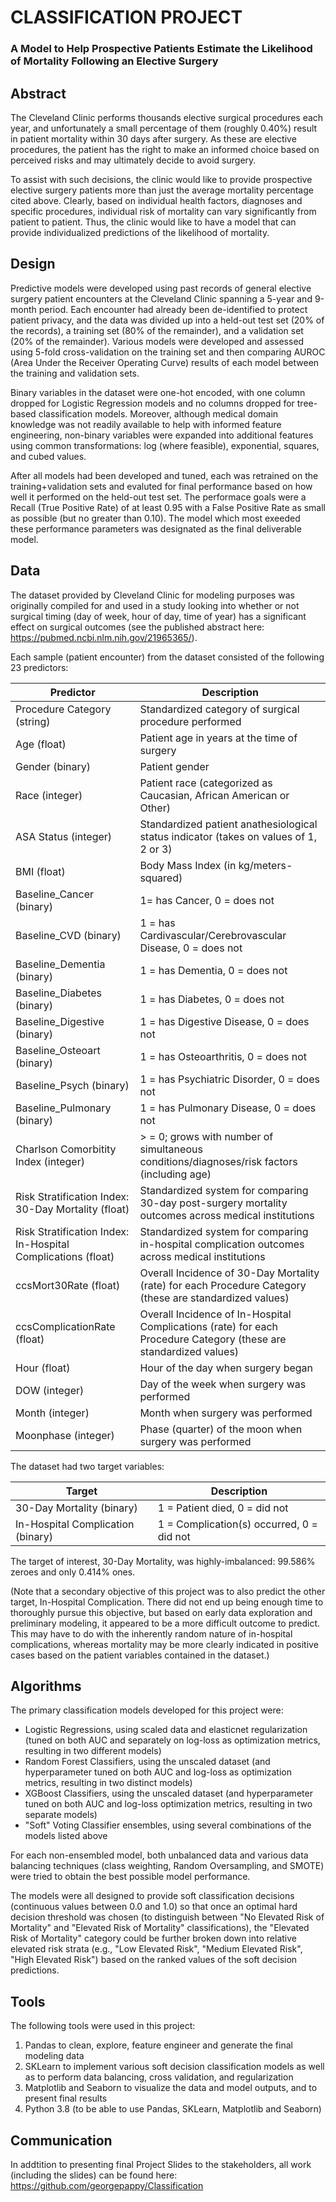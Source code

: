# CLASSIFICATION PROJECT

### A Model to Help Prospective Patients Estimate the Likelihood of Mortality Following an Elective Surgery

## Abstract

The Cleveland Clinic performs thousands elective surgical procedures each year, and unfortunately a small percentage of them (roughly 0.40%) result in patient mortality within 30 days after surgery. As these are elective procedures, the patient has the right to make an informed choice based on perceived risks and may ultimately decide to avoid surgery.

To assist with such decisions, the clinic would like to provide prospective elective surgery patients more than just the average mortality percentage cited above. Clearly, based on individual health factors, diagnoses and specific procedures, individual risk of mortality can vary significantly from patient to patient. Thus, the clinic would like to have a model that can provide individualized predictions of the likelihood of mortality.

## Design

Predictive models were developed using past records of general elective surgery patient encounters at the Cleveland Clinic spanning a 5-year and 9-month period. Each encounter had already been de-identified to protect patient privacy, and the data was divided up into a held-out test set (20% of the records), a training set (80% of the remainder), and a validation set (20% of the remainder). Various models were developed and assessed using 5-fold cross-validation on the training set and then comparing AUROC (Area Under the Receiver Operating Curve) results of each model between the training and validation sets. 

Binary variables in the dataset were one-hot encoded, with one column dropped for Logistic Regression models and no columns dropped for tree-based classification models. Moreover, although medical domain knowledge was not readily available to help with informed feature engineering, non-binary variables were expanded into additional features using common transformations: log (where feasible), exponential, squares, and cubed values.

After all models had been developed and tuned, each was retrained on the training+validation sets and evaluted for final performance based on how well it performed on the held-out test set. The performace goals were a Recall (True Positive Rate) of at least 0.95 with a False Positive Rate as small as possible (but no greater than 0.10). The model which most exeeded these performance parameters was designated as the final deliverable model.

## Data

The dataset provided by Cleveland Clinic for modeling purposes was originally compiled for and used in a study looking into whether or not surgical timing (day of week, hour of day, time of year) has a significant effect on surgical outcomes (see the published abstract here: https://pubmed.ncbi.nlm.nih.gov/21965365/). 

Each sample (patient encounter) from the dataset consisted of the following 23 predictors: 

| Predictor                                                    | Description                                                  |
| ------------------------------------------------------------ | ------------------------------------------------------------ |
| Procedure Category (string)                                  | Standardized category of surgical procedure performed        |
| Age (float)                                                  | Patient age in years at the time of surgery                  |
| Gender (binary)                                              | Patient gender                                               |
| Race (integer)                                               | Patient race (categorized as Caucasian, African American or Other) |
| ASA Status (integer)                                         | Standardized patient anathesiological status indicator (takes on values of 1, 2 or 3) |
| BMI (float)                                                  | Body Mass Index (in kg/meters-squared)                       |
| Baseline_Cancer (binary)                                     | 1= has Cancer, 0 = does not                                  |
| Baseline_CVD (binary)                                        | 1 = has Cardivascular/Cerebrovascular Disease, 0 = does not  |
| Baseline_Dementia (binary)                                   | 1 = has Dementia, 0 = does not                               |
| Baseline_Diabetes (binary)                                   | 1 = has Diabetes, 0 = does not                               |
| Baseline_Digestive (binary)                                  | 1 = has Digestive Disease, 0 = does not                      |
| Baseline_Osteoart (binary)                                   | 1 = has Osteoarthritis, 0 = does not                         |
| Baseline_Psych (binary)                                      | 1 = has Psychiatric Disorder, 0 = does not                   |
| Baseline_Pulmonary (binary)                                  | 1 = has Pulmonary Disease, 0 = does not                      |
| Charlson Comorbitity Index (integer)                         | > = 0; grows with number of simultaneous conditions/diagnoses/risk factors (including age) |
| Risk Stratification Index: 30-Day Mortality (float)          | Standardized system for comparing 30-day post-surgery mortality outcomes across medical institutions |
| Risk Stratification Index: In-Hospital Complications (float) | Standardized system for comparing in-hospital complication outcomes across medical institutions |
| ccsMort30Rate (float)                                        | Overall Incidence of 30-Day Mortality (rate) for each Procedure Category (these are standardized values) |
| ccsComplicationRate (float)                                  | Overall Incidence of In-Hospital Complications (rate) for each Procedure Category (these are standardized values) |
| Hour (float)                                                 | Hour of the day when surgery began                           |
| DOW (integer)                                                | Day of the week when surgery was performed                   |
| Month (integer)                                              | Month when surgery was performed                             |
| Moonphase (integer)                                          | Phase (quarter) of the moon when surgery was performed       |



The dataset had two target variables:

| Target                            | Description                               |
| --------------------------------- | ----------------------------------------- |
| 30-Day Mortality (binary)         | 1 = Patient died, 0 = did not             |
| In-Hospital Complication (binary) | 1 = Complication(s) occurred, 0 = did not |



The target of interest, 30-Day Mortality, was highly-imbalanced: 99.586% zeroes and only 0.414% ones.

(Note that a secondary objective of this project was to also predict the other target, In-Hospital Complication. There did not end up being enough time to thoroughly pursue this objective, but based on early data exploration and preliminary modeling, it appeared to be a more difficult outcome to predict. This may have to do with the inherently random nature of in-hospital complications, whereas mortality may be more clearly indicated in positive cases based on the patient variables contained in the dataset.)

## Algorithms

The primary classification models developed for this project were: 

- Logistic Regressions, using scaled data and elasticnet regularization (tuned on both AUC and separately on log-loss as optimization metrics, resulting in two different models)
- Random Forest Classifiers, using the unscaled dataset (and hyperparameter tuned on both AUC and log-loss as optimization metrics, resulting in two distinct models)
- XGBoost Classifiers, using the unscaled dataset (and hyperparameter tuned on both AUC and log-loss optimization metrics, resulting in two separate models)
- "Soft" Voting Classifier ensembles, using several combinations of the models listed above

For each non-ensembled model, both unbalanced data and various data balancing techniques (class weighting, Random Oversampling, and SMOTE) were tried to obtain the best possible model performance.

The models were all designed to provide soft classification decisions (continuous values between 0.0 and 1.0) so that once an optimal hard decision threshold was chosen (to distinguish between "No Elevated Risk of Mortality" and "Elevated Risk of Mortality" classifications), the "Elevated Risk of Mortality" category could be further broken down into relative elevated risk strata (e.g., "Low Elevated Risk", "Medium Elevated Risk", "High Elevated Risk") based on the ranked values of the soft decision predictions.

## Tools 

The following tools were used in this project:

1. Pandas to clean, explore, feature engineer and generate the final modeling data
2. SKLearn to implement various soft decision classification models as well as to perform data balancing, cross validation, and regularization
3. Matplotlib and Seaborn to visualize the data and model outputs, and to present final results
4. Python 3.8 (to be able to use Pandas, SKLearn, Matplotlib and Seaborn)

## Communication

In addtition to presenting final Project Slides to the stakeholders, all work (including the slides) can be found here: https://github.com/georgepappy/Classification

